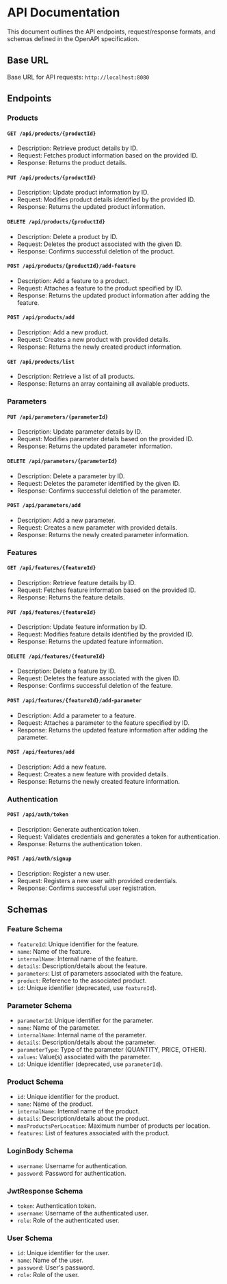 # API Documentation

This document outlines the API endpoints, request/response formats, and schemas defined in the OpenAPI specification.

## Base URL
Base URL for API requests: `http://localhost:8080`

## Endpoints

### Products

#### `GET /api/products/{productId}`
- Description: Retrieve product details by ID.
- Request: Fetches product information based on the provided ID.
- Response: Returns the product details.

#### `PUT /api/products/{productId}`
- Description: Update product information by ID.
- Request: Modifies product details identified by the provided ID.
- Response: Returns the updated product information.

#### `DELETE /api/products/{productId}`
- Description: Delete a product by ID.
- Request: Deletes the product associated with the given ID.
- Response: Confirms successful deletion of the product.

#### `POST /api/products/{productId}/add-feature`
- Description: Add a feature to a product.
- Request: Attaches a feature to the product specified by ID.
- Response: Returns the updated product information after adding the feature.

#### `POST /api/products/add`
- Description: Add a new product.
- Request: Creates a new product with provided details.
- Response: Returns the newly created product information.

#### `GET /api/products/list`
- Description: Retrieve a list of all products.
- Response: Returns an array containing all available products.

### Parameters

#### `PUT /api/parameters/{parameterId}`
- Description: Update parameter details by ID.
- Request: Modifies parameter details based on the provided ID.
- Response: Returns the updated parameter information.

#### `DELETE /api/parameters/{parameterId}`
- Description: Delete a parameter by ID.
- Request: Deletes the parameter identified by the given ID.
- Response: Confirms successful deletion of the parameter.

#### `POST /api/parameters/add`
- Description: Add a new parameter.
- Request: Creates a new parameter with provided details.
- Response: Returns the newly created parameter information.

### Features

#### `GET /api/features/{featureId}`
- Description: Retrieve feature details by ID.
- Request: Fetches feature information based on the provided ID.
- Response: Returns the feature details.

#### `PUT /api/features/{featureId}`
- Description: Update feature information by ID.
- Request: Modifies feature details identified by the provided ID.
- Response: Returns the updated feature information.

#### `DELETE /api/features/{featureId}`
- Description: Delete a feature by ID.
- Request: Deletes the feature associated with the given ID.
- Response: Confirms successful deletion of the feature.

#### `POST /api/features/{featureId}/add-parameter`
- Description: Add a parameter to a feature.
- Request: Attaches a parameter to the feature specified by ID.
- Response: Returns the updated feature information after adding the parameter.

#### `POST /api/features/add`
- Description: Add a new feature.
- Request: Creates a new feature with provided details.
- Response: Returns the newly created feature information.

### Authentication

#### `POST /api/auth/token`
- Description: Generate authentication token.
- Request: Validates credentials and generates a token for authentication.
- Response: Returns the authentication token.

#### `POST /api/auth/signup`
- Description: Register a new user.
- Request: Registers a new user with provided credentials.
- Response: Confirms successful user registration.

## Schemas

### Feature Schema
- `featureId`: Unique identifier for the feature.
- `name`: Name of the feature.
- `internalName`: Internal name of the feature.
- `details`: Description/details about the feature.
- `parameters`: List of parameters associated with the feature.
- `product`: Reference to the associated product.
- `id`: Unique identifier (deprecated, use `featureId`).

### Parameter Schema
- `parameterId`: Unique identifier for the parameter.
- `name`: Name of the parameter.
- `internalName`: Internal name of the parameter.
- `details`: Description/details about the parameter.
- `parameterType`: Type of the parameter (QUANTITY, PRICE, OTHER).
- `values`: Value(s) associated with the parameter.
- `id`: Unique identifier (deprecated, use `parameterId`).

### Product Schema
- `id`: Unique identifier for the product.
- `name`: Name of the product.
- `internalName`: Internal name of the product.
- `details`: Description/details about the product.
- `maxProductsPerLocation`: Maximum number of products per location.
- `features`: List of features associated with the product.

### LoginBody Schema
- `username`: Username for authentication.
- `password`: Password for authentication.

### JwtResponse Schema
- `token`: Authentication token.
- `username`: Username of the authenticated user.
- `role`: Role of the authenticated user.

### User Schema
- `id`: Unique identifier for the user.
- `name`: Name of the user.
- `password`: User's password.
- `role`: Role of the user.

